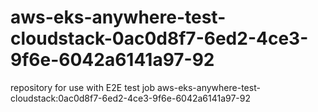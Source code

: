 # aws-eks-anywhere-test-cloudstack-0ac0d8f7-6ed2-4ce3-9f6e-6042a6141a97-92
repository for use with E2E test job aws-eks-anywhere-test-cloudstack:0ac0d8f7-6ed2-4ce3-9f6e-6042a6141a97-92
